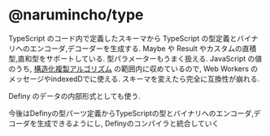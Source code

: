 # @narumincho/type

TypeScript のコード内で定義したスキーマから TypeScript の型定義とバイナリへのエンコーダ,デコーダーを生成する. Maybe や Result やカスタムの直積型,直和型をサポートしている. 型パラメーターもうまく扱える. JavaScript の値のうち, [構造化複製アルゴリズム](https://developer.mozilla.org/ja/docs/Web/API/Web_Workers_API/Structured_clone_algorithm) の範囲内に収めているので, Web Workers のメッセージやindexedDでに使える. スキーマを変えたら完全に互換性が崩れる.

Definy のデータの内部形式としても使う.

今後はDefinyの型パーツ定義からTypeScriptの型とバイナリへのエンコーダ,デコーダを生成できるようにし, Definyのコンパイラと統合していく